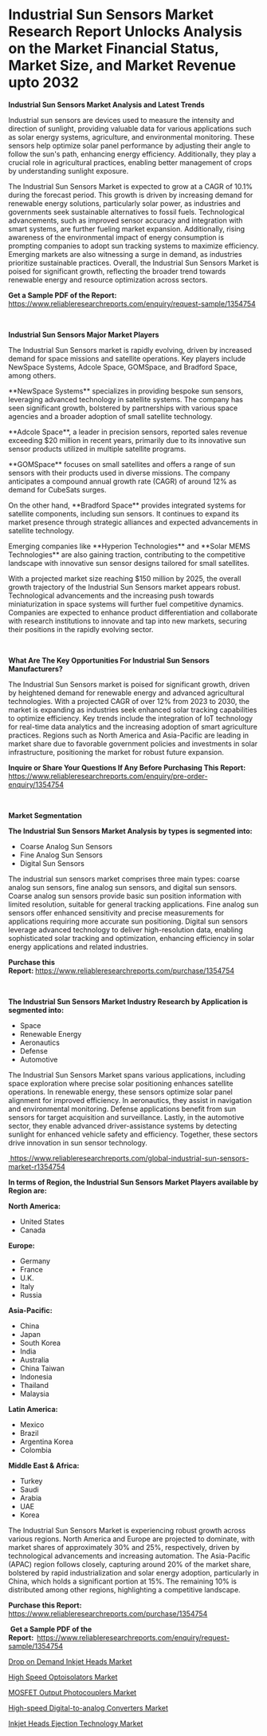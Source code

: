 <p><h1>Industrial Sun Sensors Market Research Report Unlocks Analysis on the Market Financial Status, Market Size, and Market Revenue upto 2032</h1></p><p><strong>Industrial Sun Sensors Market Analysis and Latest Trends</strong></p>
<p><p>Industrial sun sensors are devices used to measure the intensity and direction of sunlight, providing valuable data for various applications such as solar energy systems, agriculture, and environmental monitoring. These sensors help optimize solar panel performance by adjusting their angle to follow the sun's path, enhancing energy efficiency. Additionally, they play a crucial role in agricultural practices, enabling better management of crops by understanding sunlight exposure.</p><p>The Industrial Sun Sensors Market is expected to grow at a CAGR of 10.1% during the forecast period. This growth is driven by increasing demand for renewable energy solutions, particularly solar power, as industries and governments seek sustainable alternatives to fossil fuels. Technological advancements, such as improved sensor accuracy and integration with smart systems, are further fueling market expansion. Additionally, rising awareness of the environmental impact of energy consumption is prompting companies to adopt sun tracking systems to maximize efficiency. Emerging markets are also witnessing a surge in demand, as industries prioritize sustainable practices. Overall, the Industrial Sun Sensors Market is poised for significant growth, reflecting the broader trend towards renewable energy and resource optimization across sectors.</p></p>
<p><strong>Get a Sample PDF of the Report:&nbsp;</strong> <a href="https://www.reliableresearchreports.com/enquiry/request-sample/1354754?utm_campaign=10&utm_medium=2&utm_source=Github&utm_content=ia&utm_term=13022025&utm_id=industrial-sun-sensors">https://www.reliableresearchreports.com/enquiry/request-sample/1354754</a></p>
<p>&nbsp;</p>
<p><strong>Industrial Sun Sensors Major Market Players</strong></p>
<p><p>The Industrial Sun Sensors market is rapidly evolving, driven by increased demand for space missions and satellite operations. Key players include NewSpace Systems, Adcole Space, GOMSpace, and Bradford Space, among others. </p><p>**NewSpace Systems** specializes in providing bespoke sun sensors, leveraging advanced technology in satellite systems. The company has seen significant growth, bolstered by partnerships with various space agencies and a broader adoption of small satellite technology. </p><p>**Adcole Space**, a leader in precision sensors, reported sales revenue exceeding $20 million in recent years, primarily due to its innovative sun sensor products utilized in multiple satellite programs.</p><p>**GOMSpace** focuses on small satellites and offers a range of sun sensors with their products used in diverse missions. The company anticipates a compound annual growth rate (CAGR) of around 12% as demand for CubeSats surges.</p><p>On the other hand, **Bradford Space** provides integrated systems for satellite components, including sun sensors. It continues to expand its market presence through strategic alliances and expected advancements in satellite technology.</p><p>Emerging companies like **Hyperion Technologies** and **Solar MEMS Technologies** are also gaining traction, contributing to the competitive landscape with innovative sun sensor designs tailored for small satellites.</p><p>With a projected market size reaching $150 million by 2025, the overall growth trajectory of the Industrial Sun Sensors market appears robust. Technological advancements and the increasing push towards miniaturization in space systems will further fuel competitive dynamics. Companies are expected to enhance product differentiation and collaborate with research institutions to innovate and tap into new markets, securing their positions in the rapidly evolving sector.</p></p>
<p>&nbsp;</p>
<p><strong>What Are The Key Opportunities For Industrial Sun Sensors Manufacturers?</strong></p>
<p><p>The Industrial Sun Sensors market is poised for significant growth, driven by heightened demand for renewable energy and advanced agricultural technologies. With a projected CAGR of over 12% from 2023 to 2030, the market is expanding as industries seek enhanced solar tracking capabilities to optimize efficiency. Key trends include the integration of IoT technology for real-time data analytics and the increasing adoption of smart agriculture practices. Regions such as North America and Asia-Pacific are leading in market share due to favorable government policies and investments in solar infrastructure, positioning the market for robust future expansion.</p></p>
<p><strong>Inquire or Share Your Questions If Any Before Purchasing This Report:</strong> <a href="https://www.reliableresearchreports.com/enquiry/pre-order-enquiry/1354754?utm_campaign=10&utm_medium=2&utm_source=Github&utm_content=ia&utm_term=13022025&utm_id=industrial-sun-sensors">https://www.reliableresearchreports.com/enquiry/pre-order-enquiry/1354754</a></p>
<p>&nbsp;</p>
<p><strong>Market Segmentation</strong></p>
<p><strong>The Industrial Sun Sensors Market Analysis by types is segmented into:</strong></p>
<p><ul><li>Coarse Analog Sun Sensors</li><li>Fine Analog Sun Sensors</li><li>Digital Sun Sensors</li></ul></p>
<p><p>The industrial sun sensors market comprises three main types: coarse analog sun sensors, fine analog sun sensors, and digital sun sensors. Coarse analog sun sensors provide basic sun position information with limited resolution, suitable for general tracking applications. Fine analog sun sensors offer enhanced sensitivity and precise measurements for applications requiring more accurate sun positioning. Digital sun sensors leverage advanced technology to deliver high-resolution data, enabling sophisticated solar tracking and optimization, enhancing efficiency in solar energy applications and related industries.</p></p>
<p><strong>Purchase this Report:&nbsp;</strong><a href="https://www.reliableresearchreports.com/purchase/1354754?utm_campaign=10&utm_medium=2&utm_source=Github&utm_content=ia&utm_term=13022025&utm_id=industrial-sun-sensors">https://www.reliableresearchreports.com/purchase/1354754</a></p>
<p>&nbsp;</p>
<p><strong>The Industrial Sun Sensors Market Industry Research by Application is segmented into:</strong></p>
<p><ul><li>Space</li><li>Renewable Energy</li><li>Aeronautics</li><li>Defense</li><li>Automotive</li></ul></p>
<p><p>The Industrial Sun Sensors Market spans various applications, including space exploration where precise solar positioning enhances satellite operations. In renewable energy, these sensors optimize solar panel alignment for improved efficiency. In aeronautics, they assist in navigation and environmental monitoring. Defense applications benefit from sun sensors for target acquisition and surveillance. Lastly, in the automotive sector, they enable advanced driver-assistance systems by detecting sunlight for enhanced vehicle safety and efficiency. Together, these sectors drive innovation in sun sensor technology.</p></p>
<p><a href="https://www.reliableresearchreports.com/global-industrial-sun-sensors-market-r1354754?utm_campaign=10&utm_medium=2&utm_source=Github&utm_content=ia&utm_term=13022025&utm_id=industrial-sun-sensors">&nbsp;https://www.reliableresearchreports.com/global-industrial-sun-sensors-market-r1354754</a></p>
<p><strong>In terms of Region, the Industrial Sun Sensors Market Players available by Region are:</strong></p>
<p>
    <p> <strong> North America: </strong>
        <ul>
            <li>United States</li>
            <li>Canada</li>
        </ul>
        </p> 
    <p> <strong> Europe: </strong>
        <ul>
            <li>Germany</li>
            <li>France</li>
            <li>U.K.</li>
            <li>Italy</li>
            <li>Russia</li>
        </ul>
        </p> 
    <p> <strong> Asia-Pacific: </strong>
        <ul>
            <li>China</li>
            <li>Japan</li>
            <li>South Korea</li>
            <li>India</li>
            <li>Australia</li>
            <li>China Taiwan</li>
            <li>Indonesia</li>
            <li>Thailand</li>
            <li>Malaysia</li>
        </ul>
        </p> 
    <p> <strong> Latin America: </strong>
        <ul>
            <li>Mexico</li>
            <li>Brazil</li>
            <li>Argentina Korea</li>
            <li>Colombia</li>
        </ul>
        </p> 
    <p> <strong> Middle East & Africa: </strong>
        <ul>
            <li>Turkey</li>
            <li>Saudi</li>
            <li>Arabia</li>
            <li>UAE</li>
            <li>Korea</li>
        </ul>
    </p>
    </p>
<p><p>The Industrial Sun Sensors Market is experiencing robust growth across various regions. North America and Europe are projected to dominate, with market shares of approximately 30% and 25%, respectively, driven by technological advancements and increasing automation. The Asia-Pacific (APAC) region follows closely, capturing around 20% of the market share, bolstered by rapid industrialization and solar energy adoption, particularly in China, which holds a significant portion at 15%. The remaining 10% is distributed among other regions, highlighting a competitive landscape.</p></p>
<p><strong>Purchase this Report: </strong><a href="https://www.reliableresearchreports.com/purchase/1354754?utm_campaign=10&utm_medium=2&utm_source=Github&utm_content=ia&utm_term=13022025&utm_id=industrial-sun-sensors">https://www.reliableresearchreports.com/purchase/1354754</a></p>
<p>&nbsp;<strong>Get a Sample PDF of the Report:&nbsp;&nbsp;</strong><a href="https://www.reliableresearchreports.com/enquiry/request-sample/1354754?utm_campaign=10&utm_medium=2&utm_source=Github&utm_content=ia&utm_term=13022025&utm_id=industrial-sun-sensors">https://www.reliableresearchreports.com/enquiry/request-sample/1354754</a></p>
<p><strong></strong></p>
<p><p><a href="https://github.com/barnickclara79/Market-Research-Report-List-1/blob/main/drop-on-demand-inkjet-heads-market.md?utm_campaign=10&utm_medium=2&utm_source=Github&utm_content=ia&utm_term=13022025&utm_id=industrial-sun-sensors">Drop on Demand Inkjet Heads Market</a></p><p><a href="https://github.com/tselahiara/Market-Research-Report-List-1/blob/main/high-speed-optoisolators-market.md?utm_campaign=10&utm_medium=2&utm_source=Github&utm_content=ia&utm_term=13022025&utm_id=industrial-sun-sensors">High Speed Optoisolators Market</a></p><p><a href="https://github.com/anuellaruska/Market-Research-Report-List-1/blob/main/mosfet-output-photocouplers-market.md?utm_campaign=10&utm_medium=2&utm_source=Github&utm_content=ia&utm_term=13022025&utm_id=industrial-sun-sensors">MOSFET Output Photocouplers Market</a></p><p><a href="https://github.com/boyermaragaret8392/Market-Research-Report-List-1/blob/main/high-speed-digital-to-analog-converters-market.md?utm_campaign=10&utm_medium=2&utm_source=Github&utm_content=ia&utm_term=13022025&utm_id=industrial-sun-sensors">High-speed Digital-to-analog Converters Market</a></p><p><a href="https://github.com/waverlyam689/Market-Research-Report-List-1/blob/main/inkjet-heads-ejection-technology-market.md?utm_campaign=10&utm_medium=2&utm_source=Github&utm_content=ia&utm_term=13022025&utm_id=industrial-sun-sensors">Inkjet Heads Ejection Technology Market</a></p></p>